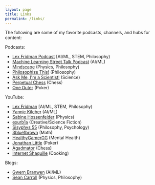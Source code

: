 ```yaml
---
layout: page
title: Links
permalink: /links/
---
```


The following are some of my favorite podcasts, channels, and hubs for content:


Podcasts:
* [Lex Fridman Podcast](https://lexfridman.com/podcast) [AI/ML, STEM, Philosophy)
* [Machine Learning Street Talk Podcast](https://open.spotify.com/show/02e6PZeIOdpmBGT9THuzwR) (AI/ML)
* [Mindscape](https://open.spotify.com/show/622lvLwp8CVu6dvCsYAJhN) (Physics, Philosophy)
* [Philosophize This!](https://open.spotify.com/show/2Shpxw7dPoxRJCdfFXTWLE) (Philosophy)
* [Ask Me, I'm a Scientist!](https://www.youtube.com/playlist?list=PLyw98lPomwJyG-ST8GM_O-X8UOOj-01eU) (Science)
* [Perpetual Chess](https://open.spotify.com/show/5SzyXVaBZtM8CA6dtBQj7o) (Chess)
* [One Outer](https://podcasts.apple.com/us/podcast/oneouter-com/id436678229) (Poker)


YouTube:
* [Lex Fridman](https://www.youtube.com/channel/UCSHZKyawb77ixDdsGog4iWA) [AI/ML, STEM, Philosophy)
* [Yannic Kilcher](https://www.youtube.com/channel/UCZHmQk67mSJgfCCTn7xBfew) (AI/ML)
* [Sabine Hossenfelder](https://www.youtube.com/channel/UC1yNl2E66ZzKApQdRuTQ4tw) (Physics)
* [exurb1a](https://www.youtube.com/channel/UCimiUgDLbi6P17BdaCZpVbg) (Creative/Science Fiction)
* [Sisyphys 55](https://www.youtube.com/channel/UCDETFHKteb-C_EaXmRKvP4w) (Philosophy, Psychology)
* [3blue1brown](https://www.youtube.com/channel/UCYO_jab_esuFRV4b17AJtAw) (Math)
* [HealthyGamerGG](https://www.youtube.com/channel/UClHVl2N3jPEbkNJVx-ItQIQ) (Mental Health)
* [Jonathan Little](https://www.youtube.com/channel/UCOWqXBOz_hoBtaqwWN_kaQQ) (Poker)
* [Agadmator](https://www.youtube.com/channel/UCL5YbN5WLFD8dLIegT5QAbA) (Chess)
* [Internet Shaquille](https://www.youtube.com/channel/UCSuT9FSddzI6W5Bij9XwtmA) (Cooking)


Blogs:
* [Gwern Branwen](https://gwern.net#ai) (AI/ML)
* [Sean Carroll](https://www.preposterousuniverse.com/blog/) (Physics, Philosophy)
